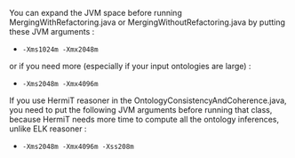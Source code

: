 You can expand the JVM space before running MergingWithRefactoring.java or MergingWithoutRefactoring.java by putting these JVM arguments :

* `-Xms1024m -Xmx2048m`

or if you need more (especially if your input ontologies are large) :

* `-Xms2048m -Xmx4096m`

If you use HermiT reasoner in the OntologyConsistencyAndCoherence.java, you need to put the following JVM arguments before running that class, because HermiT needs more time to compute all the ontology inferences, unlike ELK reasoner :

* `-Xms2048m -Xmx4096m -Xss208m`
